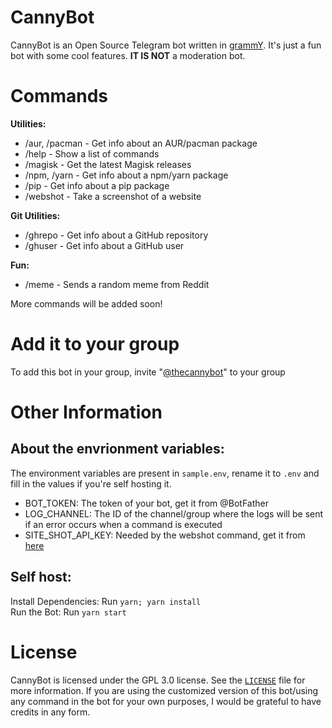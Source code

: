 # CannyBot

CannyBot is an Open Source Telegram bot written in [grammY](http://grammy.dev). It's just a fun bot with some cool features. <b>IT IS NOT</b> a moderation bot.

# Commands
<b>Utilities:</b>
- /aur, /pacman - Get info about an AUR/pacman package
- /help - Show a list of commands
- /magisk - Get the latest Magisk releases
- /npm, /yarn - Get info about a npm/yarn package
- /pip - Get info about a pip package
- /webshot - Take a screenshot of a website

<b>Git Utilities:</b>
- /ghrepo - Get info about a GitHub repository
- /ghuser - Get info about a GitHub user

<b>Fun:</b>
- /meme - Sends a random meme from Reddit

More commands will be added soon!

# Add it to your group

To add this bot in your group, invite "[@thecannybot](https://t.me/thecannybot)" to your group

# Other Information

## About the envrionment variables:
The environment variables are present in `sample.env`, rename it to `.env` and fill in the values if you're self hosting it.
- BOT_TOKEN: The token of your bot, get it from @BotFather
- LOG_CHANNEL: The ID of the channel/group where the logs will be sent if an error occurs when a command is executed
- SITE_SHOT_API_KEY: Needed by the webshot command, get it from [here](https://site-shot.com/)

## Self host:

Install Dependencies: Run `yarn; yarn install`<br>
Run the Bot: Run `yarn start`

# License

CannyBot is licensed under the GPL 3.0 license. See the [`LICENSE`](./LICENSE) file for more information.
If you are using the customized version of this bot/using any command in the bot for your own purposes, I would be grateful to have credits in any form.